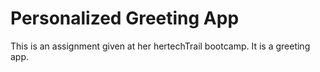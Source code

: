 # Personalized Greeting App
This is an assignment given at her hertechTrail bootcamp.
It is a greeting app.
